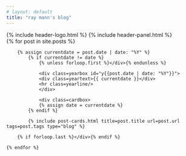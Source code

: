```yaml
---
# layout: default
title: "ray mann's blog"
---
```


<div class="header">
{% include header-logo.html %}
{% include header-panel.html %}
</div>

<div>
    {% for post in site.posts %}

        {% assign currentdate = post.date | date: "%Y" %}
            {% if currentdate != date %}
                {% unless forloop.first %}</div>{% endunless %}

                <div class=yearbox id="y{{post.date | date: "%Y"}}">
                <div class=yeartext>{{ currentdate }}</div>
                <hr class=yearline/>
                </div>
                
                <div class=cardbox>
                {% assign date = currentdate %}
            {% endif %}

            {% include post-cards.html title=post.title url=post.url tags=post.tags type="blog" %}

        {% if forloop.last %}</div>{% endif %}

    {% endfor %}
</div>